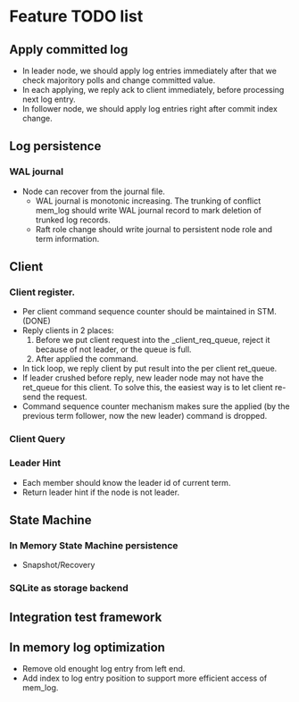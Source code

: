 # Feature TODO list

## Apply committed log

  - In leader node, we should apply log entries immediately after that we check majoritory polls and change committed value. 
  - In each applying, we reply ack to client immediately, before processing next log entry.
  - In follower node, we should apply log entries right after commit index change.

## Log persistence

### WAL journal
  - Node can recover from the journal file.
     - WAL journal is monotonic increasing. The trunking of conflict mem_log should write WAL journal record to mark deletion of trunked log records.
     - Raft role change should write journal to persistent node role and term information. 

## Client

### Client register. 
  - Per client command sequence counter should be maintained in STM. (DONE)
  - Reply clients in 2 places:
    1. Before we put client request into the _client_req_queue, reject it because of not leader, or the queue is full.
    2. After applied the command. 
  - In tick loop, we reply client by put result into the per client ret_queue. 
  - If leader crushed before reply, new leader node may not have the ret_queue for this client. To solve this, the easiest way is to let client re-send the request. 
  - Command sequence counter mechanism makes sure the applied (by the previous term follower, now the new leader) command is dropped.

### Client Query

### Leader Hint
  - Each member should know the leader id of current term.
  - Return leader hint if the node is not leader.

## State Machine

### In Memory State Machine persistence
  - Snapshot/Recovery 

### SQLite as storage backend

## Integration test framework

## In memory log optimization

  - Remove old enought log entry from left end.
  - Add index to log entry position to support more efficient access of mem_log.

